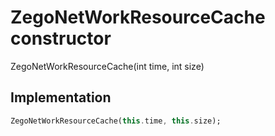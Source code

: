 


# ZegoNetWorkResourceCache constructor







ZegoNetWorkResourceCache(int time, int size)





## Implementation

```dart
ZegoNetWorkResourceCache(this.time, this.size);
```







